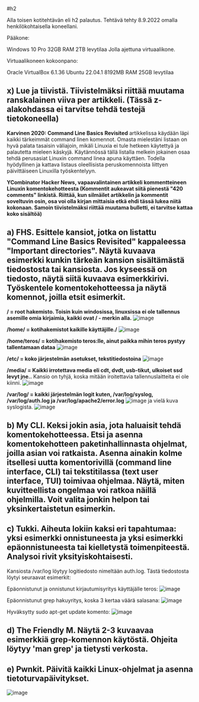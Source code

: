 #h2

Alla toisen kotitehtävän eli h2 palautus. Tehtävä tehty 8.9.2022 omalla henkilökohtaisella koneellani.


Pääkone:

Windows 10 Pro 32GB RAM 2TB levytilaa Jolla ajettuna virtuaalikone.

Virtuaalikoneen kokoonpano:

Oracle VirtualBox 6.1.36 
Ubuntu 22.04.1 
8192MB RAM 
25GB levytilaa

## x) Lue ja tiivistä. Tiivistelmäksi riittää muutama ranskalainen viiva per artikkeli. (Tässä z-alakohdassa ei tarvitse tehdä testejä tietokoneella)

**Karvinen 2020: Command Line Basics Revisited**
artikkelissa käydään läpi kaikki tärkeimmät command linen komennot. Omasta mielestäni listaan on hyvä palata tasaisin väliajoin, mikäli Linuxia ei tule hetkeen käytettyä ja palautetta mieleen käskyjä. Käytännössä tällä listalla melkein jokainen osaa tehdä perusasiat Linuxin command linea apuna käyttäen. Todella hyödyllinen ja kattava listaus oleellisista peruskomennoista liittyen päivittäiseen Linuxilla työskentelyyn.

**YCombinator Hacker News, vapaavalintainen artikkeli kommentteineen Linuxin komentokehotteesta (Kommentit aukeavat siitä pienestä "420 comments" linkistä. Riittää, kun silmäilet artikkelin ja kommentit soveltuvin osin, osa voi olla kirjan mittaisia etkä ehdi tässä lukea niitä kokonaan. Samoin tiivistelmäksi riittää muutama bulletti, ei tarvitse kattaa koko sisältöä)**

## a) FHS. Esittele kansiot, jotka on listattu "Command Line Basics Revisited" kappaleessa "Important directories". Näytä kuvaava esimerkki kunkin tärkeän kansion sisältämästä tiedostosta tai kansiosta. Jos kyseessä on tiedosto, näytä siitä kuvaava esimerkkirivi. Työskentele komentokehotteessa ja näytä komennot, joilla etsit esimerkit.

**/ = root hakemisto. Toisin kuin windosissa, linuxsissa ei ole tallennus asemille omia kirjaimia, kaikki ovat / - merkin alla.** 
![image](https://user-images.githubusercontent.com/102689055/189196628-0def471b-aafe-41f5-919a-b59d8fead4c9.png)

**/home/ = kotihakemistot kaikille käyttäjille./**
![image](https://user-images.githubusercontent.com/102689055/189197997-1d93ec6f-c09f-4f7e-8929-1323740a044c.png)

**/home/teros/ = kotihakemisto teros:lle, ainut paikka mihin teros pystyy tallentamaan dataa**
![image](https://user-images.githubusercontent.com/102689055/189198334-c2fb9a38-fb02-46f6-9dce-1537d6e41d1d.png)

**/etc/  = koko järjestelmän asetukset, tekstitiedostoina**
![image](https://user-images.githubusercontent.com/102689055/189198816-037454c5-b744-4034-a6f3-6829f5e6d267.png)


**/media/  =	Kaikki irrotettava media eli cdt, dvdt, usb-tikut, ulkoiset ssd levyt jne..** Kansio on tyhjä, koska mitään iroitettavia tallennuslaitteita ei ole kiinni.
![image](https://user-images.githubusercontent.com/102689055/189199363-9eacc567-3e58-4844-8082-1af652723e3f.png)


**/var/log/  = kaikki järjestelmän logit kuten, /var/log/syslog, /var/log/auth.log ja /var/log/apache2/error.log**
![image](https://user-images.githubusercontent.com/102689055/189201490-b06b2006-8bba-42c6-a378-f7c5b32571e3.png)
ja vielä kuva syslogista. 
![image](https://user-images.githubusercontent.com/102689055/189201786-94309202-8c38-460a-ad09-93feef910b89.png)



## b) My CLI. Keksi jokin asia, jota haluaisit tehdä komentokehotteessa. Etsi ja asenna komentokehotteen paketinhallinnasta ohjelmat, joilla asian voi ratkaista. Asenna ainakin kolme itsellesi uutta komentorivillä (command line interface, CLI) tai tekstitilassa (text user interface, TUI) toimivaa ohjelmaa. Näytä, miten kuvitteellista ongelmaa voi ratkoa näillä ohjelmilla. Voit valita jonkin helpon tai yksinkertaistetun esimerkin.

## c) Tukki. Aiheuta lokiin kaksi eri tapahtumaa: yksi esimerkki onnistuneesta ja yksi esimerkki epäonnistuneesta tai kielletystä toimenpiteestä. Analysoi rivit yksityiskohtaisesti.

Kansiosta /var/log löytyy logitiedosto nimeltään auth.log. Tästä tiedostosta löytyi seuraavat esimerkit:

Epäonnistunut ja onnistunut kirjautumisyritys käyttäjälle teros: 
![image](https://user-images.githubusercontent.com/102689055/189203944-6abdc09b-94d7-47b1-80b2-64ee70b4f048.png)


Epäonnistunut grep hakuyritys, koska 3 kertaa väärä salasana:
![image](https://user-images.githubusercontent.com/102689055/189204244-d3eae5bd-a534-42de-bc95-1dcffde0e2bd.png)

Hyväksytty sudo apt-get update komento:
![image](https://user-images.githubusercontent.com/102689055/189206045-48e00140-137a-4ea2-9c29-2da1153adffd.png)


## d) The Friendly M. Näytä 2-3 kuvaavaa esimerkkiä grep-komennon käytöstä. Ohjeita löytyy 'man grep' ja tietysti verkosta.

## e) Pwnkit. Päivitä kaikki Linux-ohjelmat ja asenna tietoturvapäivitykset.

![image](https://user-images.githubusercontent.com/102689055/189205310-b3953ee1-3386-4fe2-8a49-297df2cbf8f4.png)



